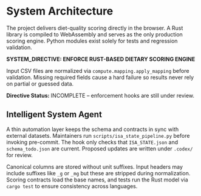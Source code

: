 # System Architecture

The project delivers diet-quality scoring directly in the browser. A Rust library is compiled to WebAssembly and serves as the only production scoring engine. Python modules exist solely for tests and regression validation.

**SYSTEM_DIRECTIVE: ENFORCE RUST-BASED DIETARY SCORING ENGINE**

Input CSV files are normalized via `compute.mapping.apply_mapping` before validation. Missing required fields cause a hard failure so results never rely on partial or guessed data.

**Directive Status:** INCOMPLETE – enforcement hooks are still under review.

## Intelligent System Agent
A thin automation layer keeps the schema and contracts in sync with
external datasets. Maintainers run `scripts/isa_state_pipeline.py`
before invoking pre-commit. The hook only checks that `ISA_STATE.json`
and `schema_todo.json` are current. Proposed updates are written under
`.codex/` for review.

Canonical columns are stored without unit suffixes. Input headers may
include suffixes like `_g` or `_mg` but these are stripped during
normalization. Scoring contracts load the base names, and tests run the
Rust model via `cargo test` to ensure consistency across languages.
